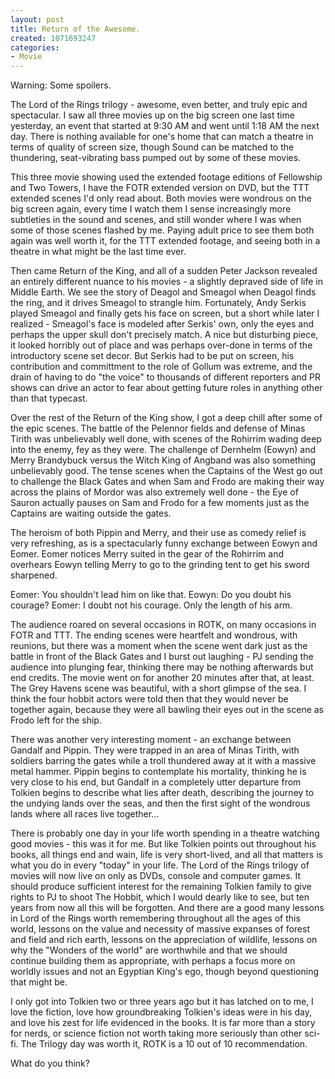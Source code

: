 ```yaml
--- 
layout: post
title: Return of the Awesome.
created: 1071693247
categories: 
- Movie
---
```

Warning:  Some spoilers.

The Lord of the Rings trilogy - awesome, even better, and truly epic and spectacular.  I saw all three movies up on the big screen one last time yesterday, an event that started at 9:30 AM and went until 1:18 AM the next day.  There is nothing available for one's home that can match a theatre in terms of quality of screen size, though Sound can be matched  to the thundering, seat-vibrating bass pumped out by some of these movies.

This three movie showing used the extended footage editions of Fellowship and Two Towers, I have the FOTR extended version on DVD, but the TTT extended scenes I'd only read about.  Both movies were wondrous on the big screen again, every time I watch them I sense increasingly more subtleties in the sound and scenes, and still wonder where I was when some of those scenes flashed by me.  Paying adult price to see them both again was well worth it, for the TTT extended footage, and seeing both in a theatre in what might be the last time ever.

Then came Return of the King, and all of a sudden Peter Jackson revealed an entirely different nuance to his movies - a slightly depraved side of life in Middle Earth.  We see the story of Deagol and Smeagol when Deagol finds the ring, and it drives Smeagol to strangle him.  Fortunately, Andy Serkis played Smeagol and finally gets his face on screen, but a short while later I realized - Smeagol's face is modeled after Serkis' own, only the eyes and perhaps the upper skull don't precisely match.  A nice but disturbing piece, it looked horribly out of place and was perhaps over-done in terms of the introductory scene set decor.  But Serkis had to be put on screen, his contribution and committment to the role of Gollum was extreme, and the drain of having to do "the voice" to thousands of different reporters and PR shows can drive an actor to fear about getting future roles in anything other than that typecast.

Over the rest of the Return of the King show, I got a deep chill after some of the epic scenes.  The battle of the Pelennor fields and defense of Minas Tirith was unbelievably well done, with scenes of the Rohirrim wading deep into the enemy, fey as they were.  The challenge of Dernhelm (Eowyn) and Merry Brandybuck versus the Witch King of Angband was also something unbelievably good.  The tense scenes when the Captains of the West go out to challenge the Black Gates and when Sam and Frodo are making their way across the plains of Mordor was also extremely well done - the Eye of Sauron actually pauses on Sam and Frodo for a few moments just as the Captains are waiting outside the gates.  

The heroism of both Pippin and Merry, and their use as comedy relief is very refreshing, as is a spectacularly funny exchange between Eowyn and Eomer.  Eomer notices Merry suited in the gear of the Rohirrim and overhears Eowyn telling Merry to go to the grinding tent to get his sword sharpened.  

Eomer: You shouldn't lead him on like that.
Eowyn: Do you doubt his courage?
Eomer: I doubt not his courage.  Only the length of his arm.

The audience roared on several occasions in ROTK, on many occasions in FOTR and TTT.  The ending scenes were heartfelt and wondrous, with reunions, but there was a moment when the scene went dark just as the battle in front of the Black Gates and I burst out laughing - PJ sending the audience into plunging fear, thinking there may be nothing afterwards but end credits.  The movie went on for another 20 minutes after that, at least.  The Grey Havens scene was beautiful, with a short glimpse of the sea.  I think the four hobbit actors were told then that they would never be together again, because they were all bawling their eyes out in the scene as Frodo left for the ship.

There was another very interesting moment - an exchange between Gandalf and Pippin.  They were trapped in an area of Minas Tirith, with soldiers barring the gates while a troll thundered away at it with a massive metal hammer.  Pippin begins to contemplate his mortality, thinking he is very close to his end, but Gandalf in a completely utter departure from Tolkien begins to describe what lies after death, describing the journey to the undying lands over the seas, and then the first sight of the wondrous lands where all races live together...

There is probably one day in your life worth spending in a theatre watching good movies - this was it for me.  But like Tolkien points out throughout his books, all things end and wain, life is very short-lived, and all that matters is what you do in every "today" in your life.  The Lord of the Rings trilogy of movies will now live on only as DVDs, console and computer games.  It should produce sufficient interest for the remaining Tolkien family to give rights to PJ to shoot The Hobbit, which I would dearly like to see, but ten years from now all this will be forgotten.  And there are a good many lessons in Lord of the Rings worth remembering throughout all the ages of this world, lessons on the value and necessity of massive expanses of forest and field and rich earth, lessons on the appreciation of wildlife, lessons on why the "Wonders of the world" are worthwhile and that we should continue building them as appropriate, with perhaps a focus more on worldly issues and not an Egyptian King's ego, though beyond questioning that might be.

I only got into Tolkien two or three years ago but it has latched on to me, I love the fiction, love how groundbreaking Tolkien's ideas were in his day, and love his zest for life evidenced in the books.  It is far more than a story for nerds, or science fiction not worth taking more seriously than other sci-fi.  The Trilogy day was worth it, ROTK is a 10 out of 10 recommendation.

What do you think?
